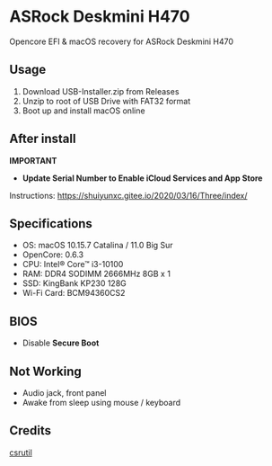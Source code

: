 # ASRock Deskmini H470

Opencore EFI &amp; macOS recovery for ASRock Deskmini H470

## Usage

1. Download USB-Installer.zip from Releases
1. Unzip to root of USB Drive with FAT32 format
1. Boot up and install macOS online

## After install

**IMPORTANT**

- **Update Serial Number to Enable iCloud Services and App Store**

Instructions: https://shuiyunxc.gitee.io/2020/03/16/Three/index/

## Specifications

- OS: macOS 10.15.7 Catalina / 11.0 Big Sur
- OpenCore: 0.6.3
- CPU: Intel® Core™ i3-10100
- RAM: DDR4 SODIMM 2666MHz 8GB x 1
- SSD: KingBank KP230 128G
- Wi-Fi Card: BCM94360CS2

## BIOS

- Disable **Secure Boot**

## Not Working

- Audio jack, front panel
- Awake from sleep using mouse / keyboard

## Credits

[csrutil](https://github.com/csrutil)
